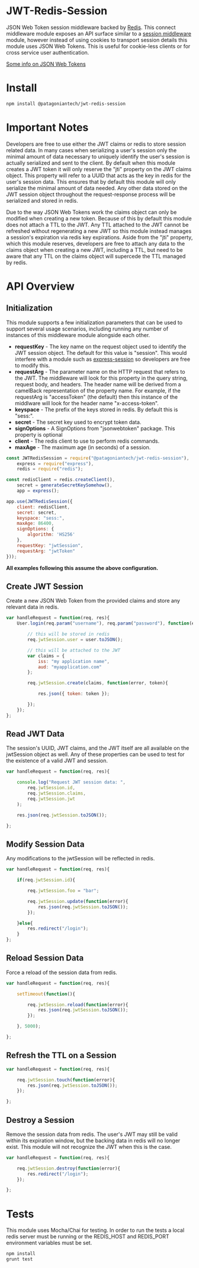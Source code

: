 JWT-Redis-Session
=================

JSON Web Token session middleware backed by [Redis](http://redis.io/). This connect middleware module exposes an API surface similar to a [session middleware](https://github.com/expressjs/session#reqsession) module, however instead of using cookies to transport session details this module uses JSON Web Tokens. This is useful for cookie-less clients or for cross service user authentication.

[Some info on JSON Web Tokens](http://tools.ietf.org/html/draft-ietf-oauth-json-web-token-19#section-3)

# Install

```bash
npm install @patagoniantech/jwt-redis-session
```

# Important Notes

Developers are free to use either the JWT claims or redis to store session related data. In many cases when serializing a user's session only the minimal amount of data necessary to uniquely identify the user's session is actually serialized and sent to the client. By default when this module creates a JWT token it will only reserve the "jti" property on the JWT claims object. This property will refer to a UUID that acts as the key in redis for the user's session data. This ensures that by default this module will only serialize the minimal amount of data needed. Any other data stored on the JWT session object throughout the request-response process will be serialized and stored in redis.

Due to the way JSON Web Tokens work the claims object can only be modified when creating a new token. Because of this by default this module does not attach a TTL to the JWT. Any TTL attached to the JWT cannot be refreshed without regenerating a new JWT so this module instead manages a session's expiration via redis key expirations. Aside from the "jti" property, which this module reserves, developers are free to attach any data to the claims object when creating a new JWT, including a TTL, but need to be aware that any TTL on the claims object will supercede the TTL managed by redis.

# API Overview

## Initialization

This module supports a few initialization parameters that can be used to support several usage scenarios, including running any number of instances of this middleware module alongside each other.

* **requestKey** - The key name on the request object used to identify the JWT session object. The default for this value is "session". This would interfere with a module such as [express-session](https://github.com/expressjs/session) so developers are free to modify this.
* **requestArg** - The parameter name on the HTTP request that refers to the JWT. The middleware will look for this property in the query string, request body, and headers. The header name will be derived from a camelBack representation of the property name. For example, if the requestArg is "accessToken" (the default) then this instance of the middlware will look for the header name "x-access-token".
* **keyspace** - The prefix of the keys stored in redis. By default this is "sess:".
* **secret** - The secret key used to encrypt token data.
* **signOptions** - A SignOptions from "jsonwebtoken" package. This property is optional
* **client** - The redis client to use to perform redis commands.
* **maxAge** - The maximum age (in seconds) of a session.

```javascript
const JWTRedisSession = require("@patagoniantech/jwt-redis-session"),
    express = require("express"),
    redis = require("redis");

const redisClient = redis.createClient(),
    secret = generateSecretKeySomehow(),
    app = express();

app.use(JWTRedisSession({
    client: redisClient,
    secret: secret,
    keyspace: "sess:",
    maxAge: 86400,
    signOptions: {
        algorithm: 'HS256'
    },
    requestKey: "jwtSession",
    requestArg: "jwtToken"
}));
```

**All examples following this assume the above configuration.**

## Create JWT Session

Create a new JSON Web Token from the provided claims and store any relevant data in redis.

```javascript
var handleRequest = function(req, res){
	User.login(req.param("username"), req.param("password"), function(error, user){

		// this will be stored in redis
		req.jwtSession.user = user.toJSON();

		// this will be attached to the JWT
		var claims = {
			iss: "my application name",
			aud: "myapplication.com"
		};

		req.jwtSession.create(claims, function(error, token){

			res.json({ token: token });

		});
	});
};
```

## Read JWT Data

The session's UUID, JWT claims, and the JWT itself are all available on the jwtSession object as well. Any of these properties can be used to test for the existence of a valid JWT and session.

```javascript
var handleRequest = function(req, res){

	console.log("Request JWT session data: ",
		req.jwtSession.id,
		req.jwtSession.claims,
		req.jwtSession.jwt
	);

	res.json(req.jwtSession.toJSON());

};
```

## Modify Session Data

Any modifications to the jwtSession will be reflected in redis.

```javascript
var handleRequest = function(req, res){

	if(req.jwtSession.id){

		req.jwtSession.foo = "bar";

		req.jwtSession.update(function(error){
			res.json(req.jwtSession.toJSON());
		});

	}else{
		res.redirect("/login");
	}
};
```

## Reload Session Data

Force a reload of the session data from redis.

```javascript
var handleRequest = function(req, res){

	setTimeout(function(){

		req.jwtSession.reload(function(error){
			res.json(req.jwtSession.toJSON());
		});

	}, 5000);

};
```

## Refresh the TTL on a Session

```javascript
var handleRequest = function(req, res){

	req.jwtSession.touch(function(error){
		res.json(req.jwtSession.toJSON());
	});

};
```

## Destroy a Session

Remove the session data from redis. The user's JWT may still be valid within its expiration window, but the backing data in redis will no longer exist. This module will not recognize the JWT when this is the case.

```javascript
var handleRequest = function(req, res){

	req.jwtSession.destroy(function(error){
		res.redirect("/login");
	});

};
```

# Tests

This module uses Mocha/Chai for testing. In order to run the tests a local redis server must be running or the REDIS_HOST and REDIS_PORT environment variables must be set.

```bash
npm install
grunt test
```
